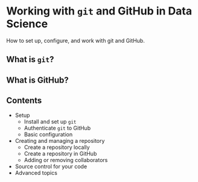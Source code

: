 # Working with `git` and GitHub in Data Science

How to set up, configure, and work with git and GitHub.

## What is `git`?



## What is GitHub?



## Contents

- Setup
    - Install and set up `git`
    - Authenticate `git` to GitHub
    - Basic configuration
- Creating and managing a repository
    - Create a repository locally
    - Create a repository in GitHub
    - Adding or removing collaborators
- Source control for your code
- Advanced topics
